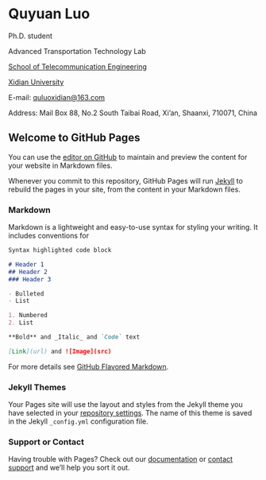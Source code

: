 # Quyuan Luo

Ph.D. student

Advanced Transportation Technology Lab

[School of Telecommunication Engineering](http://ste.xidian.edu.cn/english/index/school_introduction.htm)

[Xidian University](https://en.xidian.edu.cn/)

E-mail: quluoxidian@163.com

Address: Mail Box 88, No.2 South Taibai Road, Xi’an, Shaanxi, 710071, China





## Welcome to GitHub Pages

You can use the [editor on GitHub](https://github.com/Luoquyuan/HomePage/edit/master/index.md) to maintain and preview the content for your website in Markdown files.

Whenever you commit to this repository, GitHub Pages will run [Jekyll](https://jekyllrb.com/) to rebuild the pages in your site, from the content in your Markdown files.

### Markdown

Markdown is a lightweight and easy-to-use syntax for styling your writing. It includes conventions for

```markdown
Syntax highlighted code block

# Header 1
## Header 2
### Header 3

- Bulleted
- List

1. Numbered
2. List

**Bold** and _Italic_ and `Code` text

[Link](url) and ![Image](src)
```

For more details see [GitHub Flavored Markdown](https://guides.github.com/features/mastering-markdown/).

### Jekyll Themes

Your Pages site will use the layout and styles from the Jekyll theme you have selected in your [repository settings](https://github.com/Luoquyuan/HomePage/settings). The name of this theme is saved in the Jekyll `_config.yml` configuration file.

### Support or Contact

Having trouble with Pages? Check out our [documentation](https://help.github.com/categories/github-pages-basics/) or [contact support](https://github.com/contact) and we’ll help you sort it out.
